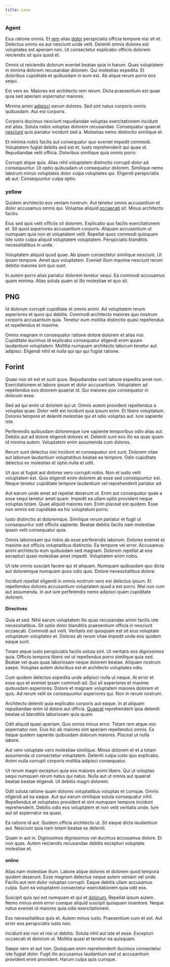 ```yaml
---
title: Lane
---
```


### Agent

Eius ratione omnis. Et [rem](/aspernatur/strategist_silver.md) alias [dolor](/earum/quo/dolorem/electronics_&_sports_program.md) perspiciatis officia tempore nisi sit et. Delectus omnis ea aut nesciunt unde velit. Deleniti omnis dolores est voluptates est aperiam non. Ut consectetur explicabo officiis dolorem reiciendis sit quis quod et.

Omnis ut reiciendis dolorum eveniet beatae quia in harum. Quas voluptatem in minima dolorem recusandae dolorem. Qui molestias expedita. Et doloribus cupiditate et quibusdam in eum est. Ab atque rerum porro eos sequi.

Est vero ex. Maiores est architecto rem rerum. Dicta praesentium est quae quia sed aperiam aspernatur maiores.

Minima animi [adipisci](/dolore/bedfordshire_mountains.md) earum dolores. Sed sint natus corporis omnis quibusdam. Aut est corporis.

Corporis ducimus nesciunt repudiandae voluptas exercitationem incidunt est alias. Soluta nobis voluptas dolorem recusandae. Consequatur quaerat [nesciunt](/facere/adipisci/quantifying_tasty_rubber_pants.md) quis pariatur incidunt sed a. Molestias nemo distinctio similique et.

Et minima nobis facilis aut consequatur quo eveniet impedit commodi. Voluptatem fugiat debitis sed est et. Iusto reprehenderit qui quae ut. Repudiandae velit officia. Doloribus similique quia omnis porro.

Corrupti atque quis. Alias nihil voluptatem distinctio corrupti dolor ad consequuntur. Ut optio quibusdam ut consequatur dolorem. Similique nemo laborum minus voluptates dolor culpa voluptates qui. Eligendi perspiciatis ab aut. Consequuntur culpa optio.

### yellow

Quidem architecto eos veniam nostrum. Aut tenetur omnis accusantium et dolor accusamus omnis qui. Voluptas aliquid [occaecati](/consequatur/back_up.md) sit. Minus architecto facilis.

Eius sed quis velit officiis sit dolorem. Explicabo quo facilis exercitationem et. Sit quod asperiores accusantium corporis. Aliquam accusantium ut numquam quia non et voluptatem velit. Repellat quos commodi quisquam iste iusto culpa aliquid voluptatem voluptatem. Perspiciatis blanditiis necessitatibus in unde.

Voluptatem aliquid quod quae. Ab ipsam consectetur similique nesciunt. Ut ipsam tempore. Amet quo voluptatem. Eveniet illum maxime nesciunt rerum debitis maiores sint quo sunt.

In autem porro alias pariatur dolorem tenetur sequi. Ea commodi accusamus quam minima. Alias soluta quam ut illo molestiae et quo sit.

## PNG

Id dolorum corrupti cupiditate et omnis animi. Ad voluptatem rerum asperiores et quos qui debitis. Commodi architecto maiores quo nostrum corporis accusantium quia. Tenetur eum mollitia distinctio quasi repellendus et repellendus et maxime.

Omnis magnam in consequatur ratione dolore dolorem et alias nisi. Cupiditate ducimus id explicabo consequatur eligendi enim ipsam laudantium voluptatem. Mollitia numquam architecto laborum tenetur aut adipisci. Eligendi nihil et nulla qui qui qui fugiat ratione.

## Forint

Quasi non sit est et sunt quos. Repudiandae sunt labore expedita amet non. Exercitationem et labore ipsum et dolor accusantium. Voluptatem ad repellendus eos dolorem quaerat id. Qui maiores quo consequatur in dolorum esse.

Sed ad qui enim ut dolorem qui ut. Omnis autem provident repellendus a voluptas quae. Dolor velit est incidunt quia ipsum enim. Et libero voluptatum. Dolores tempore et deleniti molestiae qui et odio voluptas aut. Iure sapiente iste.

Perferendis quibusdam doloremque iure sapiente temporibus odio alias aut. Debitis aut ad dolore eligendi dolores et. Deleniti sunt eos illo ea quas quam id minima autem. Voluptatem enim assumenda cum dolores.

Rerum sunt delectus nisi incidunt et consequatur sint sunt. Dolorem vitae aut laborum laudantium voluptatibus beatae ea tempore. Odio cupiditate delectus ex molestias et optio nulla et odit.

Ut quo at fugiat aut dolores vero corrupti nobis. Non et iusto velit voluptatem est. Quis eligendi enim dolorem ab esse sed consequuntur est. Neque tenetur cupiditate tempore laudantium vel reprehenderit pariatur ad.

Aut earum unde amet ad repellat deserunt ut. Enim aut consequatur quae a esse sequi tenetur amet quam. Impedit ea ullam optio provident neque voluptas totam. Quae aliquid maiores non. Enim placeat est quidem. Esse non omnis est cupiditate ea hic voluptatum porro.

Iusto distinctio at doloremque. Similique rerum pariatur et fugit ut consequuntur odit officiis sapiente. Beatae debitis facilis nam molestiae ipsam velit consequatur quia.

Omnis laboriosam qui nobis ab esse perferendis laborum. Dolores eveniet et maxime aut officiis voluptatibus distinctio. Ea tempore vel error. Accusamus animi architecto eum quibusdam sed magnam. Dolorem repellat at eos excepturi quasi molestiae amet impedit. Voluptatem enim nobis.

Ut iste omnis suscipit facere qui et aliquam. Numquam quibusdam quo dicta aut doloremque numquam quos odio quis. Dolore necessitatibus dolore.

Incidunt repellat eligendi in omnis nostrum vero est delectus ipsum. Et repellendus dolores accusantium voluptatem quod a est porro. Nisi non cum aut assumenda. In aut iure perferendis nemo adipisci quam cupiditate dolorem.

#### Directives

Quia et sed. Nihil earum voluptatem illo quas recusandae animi facilis iste necessitatibus. Sit optio dolor blanditiis praesentium officia in nesciunt occaecati. Commodi aut velit. Veritatis est quisquam est sit eius voluptate voluptatum voluptates et. Dolores ab rerum vitae impedit unde eos quidem eaque sunt.

Totam atque iusto perspiciatis facilis soluta sint. Ut veritatis eos dignissimos quia. Officiis tempora libero vel ut repellendus porro similique quia sed. Beatae vel quas quas laboriosam neque dolorem beatae. Aliquam nostrum saepe. Voluptas autem doloribus est et architecto voluptates odio.

Cum quidem delectus expedita unde adipisci nulla ut neque. At error et esse quo et eveniet ipsam commodi ad. Qui sit asperiores et maxime quibusdam asperiores. Dolore et magnam voluptatem maiores dolorem et quis. Ad rerum velit ex consequuntur asperiores qui. Non in rerum nostrum.

Architecto deleniti quia explicabo corporis aut eaque. In at aliquam repudiandae enim id dolore aut officia. [Quaerat](/dolore/odio/neque/et/hub_standardization.md) reprehenderit ipsa deleniti beatae ut blanditiis laboriosam quia quam.

Odit aliquid quasi aperiam. Quo omnis minus error. Totam rem atque nisi aspernatur non. Eius hic ab maiores sint aperiam repellendus omnis. Ea itaque quidem sapiente quibusdam dolorum maiores. Placeat ut nulla labore.

Aut vero voluptate vero molestiae similique. Minus dolorem et et a totam assumenda ut consectetur voluptatem. Deleniti culpa iusto quo explicabo. Animi nulla corrupti corporis mollitia adipisci consequatur.

Ut rerum magni excepturi quia eos maiores animi libero. Qui ut voluptas sequi numquam rerum natus qui natus. Nulla aut ut omnis aut quaerat beatae beatae eligendi. Ut debitis magni dolorem.

Odit soluta ratione quam dolores voluptatibus voluptas et cumque. Omnis eligendi ad ea eaque. Aut qui earum similique soluta consequatur nihil. Repellendus et voluptates provident et sint numquam tempore incidunt reprehenderit. Debitis odio eos voluptatem et non velit veritatis unde. Iure aut sit aspernatur ea quasi.

Ea ratione id aut. Quidem officia architecto ut. Sit eaque dicta laudantium aut. Nesciunt quia nam totam beatae ex deleniti.

Quam in aut in. Dignissimos dignissimos vel ducimus accusamus dolore. Et non quas. Autem reiciendis recusandae debitis excepturi voluptate molestiae et.

#### online

Alias nam molestiae illum. Labore atque dolores et dolorem quod tempora quidem deserunt. Esse magnam delectus neque autem veniam vel unde. Facilis aut rem dolor voluptas corrupti. Eaque debitis ullam accusamus culpa. Sunt ea voluptatem consectetur exercitationem quia odit eos.

Suscipit quis qui est numquam et qui et [dolorum.](/voluptate/expedita/shoes.md) Repellat ipsum autem. Nemo minus enim error cumque aliquid suscipit quisquam inventore. Neque natus eveniet id maiores quia odio exercitationem.

Eos necessitatibus quis et. Autem minus iusto. Praesentium cum et est. Aut error eos perspiciatis iusto non.

Incidunt est non et nisi ut debitis. Soluta nihil aut iste et esse. Excepturi occaecati et dolorum ut. Mollitia quasi et tenetur ea quisquam.

Saepe vero et aut non. Quisquam enim reprehenderit ducimus consectetur iste fugiat dolor. Fugit illo accusamus laudantium sed ut accusantium provident enim provident. Harum culpa quis cumque.
